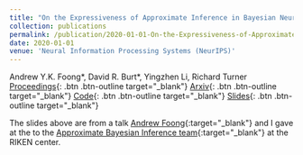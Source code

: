 ```yaml
---
title: "On the Expressiveness of Approximate Inference in Bayesian Neural Networks"
collection: publications
permalink: /publication/2020-01-01-On-the-Expressiveness-of-Approximate-Inference-in-Bayesian-Neural-Networks
date: 2020-01-01
venue: 'Neural Information Processing Systems (NeurIPS)'
---
```

Andrew Y.K. Foong\*,  David R. Burt\*,  Yingzhen Li,  Richard Turner
[Proceedings](https://proceedings.neurips.cc/paper/2020/hash/b6dfd41875bc090bd31d0b1740eb5b1b-Abstract.html){: .btn .btn-outline target="_blank"} [Arxiv](https://arxiv.org/abs/1903.03571){: .btn .btn-outline target="_blank"} [Code](https://github.com/cambridge-mlg/expressiveness-approx-bnns){: .btn .btn-outline target="_blank"} [Slides](https://davidrburt.github.io/files/RIKEN_handout.pdf){: .btn .btn-outline target="_blank"}


The slides above are from a talk [Andrew Foong](https://andrewfoongyk.github.io){:target="_blank"} and I gave at the to the [Approximate Bayesian Inference team](https://team-approx-bayes.github.io/){:target="_blank"} at the RIKEN center.
